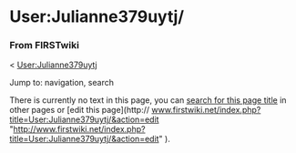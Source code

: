 

# User:Julianne379uytj/

### From FIRSTwiki

&lt; [User:Julianne379uytj](User:Julianne379uytj
"User:Julianne379uytj" )

Jump to: navigation, search

There is currently no text in this page, you can [search for this page
title](Special:Search/Julianne379uytj/
"Special:Search/Julianne379uytj/" ) in other pages or [edit this page](http://
www.firstwiki.net/index.php?title=User:Julianne379uytj/&action=edit
"http://www.firstwiki.net/index.php?title=User:Julianne379uytj/&action=edit"
).

